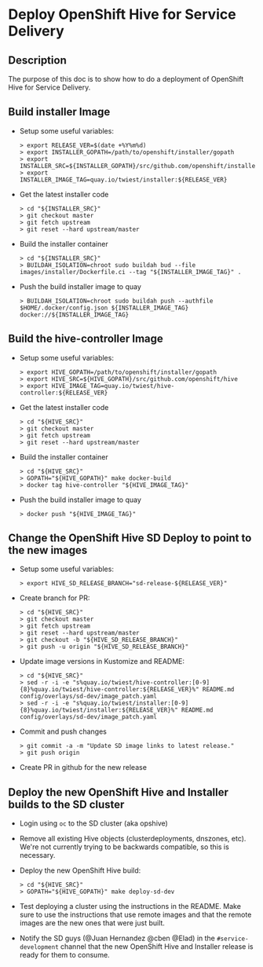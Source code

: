 # Deploy OpenShift Hive for Service Delivery

## Description

The purpose of this doc is to show how to do a deployment of OpenShift Hive for Service Delivery.


## Build installer Image

- Setup some useful variables:
  ```shell
  > export RELEASE_VER=$(date +%Y%m%d)
  > export INSTALLER_GOPATH=/path/to/openshift/installer/gopath
  > export INSTALLER_SRC=${INSTALLER_GOPATH}/src/github.com/openshift/installer
  > export INSTALLER_IMAGE_TAG=quay.io/twiest/installer:${RELEASE_VER}
  ```

- Get the latest installer code
  ```shell
  > cd "${INSTALLER_SRC}"
  > git checkout master
  > git fetch upstream
  > git reset --hard upstream/master
  ```

- Build the installer container
  ```shell
  > cd "${INSTALLER_SRC}"
  > BUILDAH_ISOLATION=chroot sudo buildah bud --file images/installer/Dockerfile.ci --tag "${INSTALLER_IMAGE_TAG}" .
  ```

- Push the build installer image to quay
  ```shell
  > BUILDAH_ISOLATION=chroot sudo buildah push --authfile $HOME/.docker/config.json ${INSTALLER_IMAGE_TAG} docker://${INSTALLER_IMAGE_TAG}
  ```

## Build the hive-controller Image
- Setup some useful variables:
  ```shell
  > export HIVE_GOPATH=/path/to/openshift/installer/gopath
  > export HIVE_SRC=${HIVE_GOPATH}/src/github.com/openshift/hive
  > export HIVE_IMAGE_TAG=quay.io/twiest/hive-controller:${RELEASE_VER}
  ```

- Get the latest installer code
  ```shell
  > cd "${HIVE_SRC}"
  > git checkout master
  > git fetch upstream
  > git reset --hard upstream/master
  ```

- Build the installer container
  ```shell
  > cd "${HIVE_SRC}"
  > GOPATH="${HIVE_GOPATH}" make docker-build
  > docker tag hive-controller "${HIVE_IMAGE_TAG}"
  ```

- Push the build installer image to quay
  ```shell
  > docker push "${HIVE_IMAGE_TAG}"
  ```

## Change the OpenShift Hive SD Deploy to point to the new images
- Setup some useful variables:
  ```shell
  > export HIVE_SD_RELEASE_BRANCH="sd-release-${RELEASE_VER}"
  ```

- Create branch for PR:
  ```shell
  > cd "${HIVE_SRC}"
  > git checkout master
  > git fetch upstream
  > git reset --hard upstream/master
  > git checkout -b "${HIVE_SD_RELEASE_BRANCH}"
  > git push -u origin "${HIVE_SD_RELEASE_BRANCH}"
  ```

- Update image versions in Kustomize and README:
  ```shell
  > cd "${HIVE_SRC}"
  > sed -r -i -e "s%quay.io/twiest/hive-controller:[0-9]{8}%quay.io/twiest/hive-controller:${RELEASE_VER}%" README.md config/overlays/sd-dev/image_patch.yaml
  > sed -r -i -e "s%quay.io/twiest/installer:[0-9]{8}%quay.io/twiest/installer:${RELEASE_VER}%" README.md config/overlays/sd-dev/image_patch.yaml
  ```

- Commit and push changes
  ```shell
  > git commit -a -m "Update SD image links to latest release."
  > git push origin
  ```

- Create PR in github for the new release


## Deploy the new OpenShift Hive and Installer builds to the SD cluster
- Login using `oc` to the SD cluster (aka opshive)
- Remove all existing Hive objects (clusterdeployments, dnszones, etc). We're not currently trying to be backwards compatible, so this is necessary.
- Deploy the new OpenShift Hive build:
  ```shell
  > cd "${HIVE_SRC}"
  > GOPATH="${HIVE_GOPATH}" make deploy-sd-dev
  ```
- Test deploying a cluster using the instructions in the README. Make sure to use the instructions that use remote images and that the remote images are the new ones that were just built.

- Notify the SD guys (@Juan Hernandez @cben @Elad) in the `#service-development` channel that the new OpenShift Hive and Installer release is ready for them to consume.
